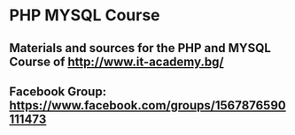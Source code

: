 PHP MYSQL Course
================

## Materials and sources for the PHP and MYSQL Course of http://www.it-academy.bg/
## Facebook Group: https://www.facebook.com/groups/1567876590111473